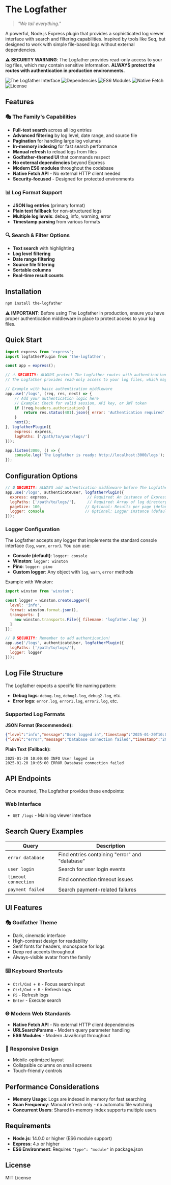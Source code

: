 # The Logfather

> *"We tail everything."*

A powerful, Node.js Express plugin that provides a sophisticated log viewer interface with search and filtering capabilities. Inspired by tools like Seq, but designed to work with simple file-based logs without external dependencies.

⚠️ **SECURITY WARNING**: The Logfather provides read-only access to your log files, which may contain sensitive information. **ALWAYS protect the routes with authentication in production environments.**

![The Logfather Interface](https://img.shields.io/badge/Interface-Godfather%20Themed-8b1538?style=for-the-badge)
![Dependencies](https://img.shields.io/badge/Dependencies-Express%20Only-green?style=for-the-badge)
![ES6 Modules](https://img.shields.io/badge/ES6-Modules-blue?style=for-the-badge)
![Native Fetch](https://img.shields.io/badge/Fetch-Native%20API-brightgreen?style=for-the-badge)
![License](https://img.shields.io/badge/License-MIT-blue?style=for-the-badge)

## Features

### 🎭 **The Family's Capabilities**
- **Full-text search** across all log entries
- **Advanced filtering** by log level, date range, and source file
- **Pagination** for handling large log volumes
- **In-memory indexing** for fast search performance
- **Manual refresh** to reload logs from files
- **Godfather-themed UI** that commands respect
- **No external dependencies** beyond Express
- **Modern ES6 modules** throughout the codebase
- **Native Fetch API** - No external HTTP client needed
- **Security-focused** - Designed for protected environments

### 📊 **Log Format Support**
- **JSON log entries** (primary format)
- **Plain text fallback** for non-structured logs
- **Multiple log levels**: debug, info, warning, error
- **Timestamp parsing** from various formats

### 🔍 **Search & Filter Options**
- **Text search** with highlighting
- **Log level filtering**
- **Date range filtering**
- **Source file filtering**
- **Sortable columns**
- **Real-time result counts**

## Installation

```bash
npm install the-logfather
```

⚠️ **IMPORTANT**: Before using The Logfather in production, ensure you have proper authentication middleware in place to protect access to your log files.

## Quick Start

```javascript
import express from 'express';
import logfatherPlugin from 'the-logfather';

const app = express();

// ⚠️ SECURITY: ALWAYS protect The Logfather routes with authentication!
// The Logfather provides read-only access to your log files, which may contain sensitive data.

// Example with basic authentication middleware
app.use('/logs', (req, res, next) => {
    // Add your authentication logic here
    // Example: Check for valid session, API key, or JWT token
    if (!req.headers.authorization) {
        return res.status(401).json({ error: 'Authentication required' });
    }
    next();
}, logfatherPlugin({
    express: express,
    logPaths: ['/path/to/your/logs/']
}));

app.listen(3000, () => {
    console.log('The Logfather is ready: http://localhost:3000/logs');
});
```

## Configuration Options

```javascript
// 🔒 SECURITY: ALWAYS add authentication middleware before The Logfather
app.use('/logs', authenticateUser, logfatherPlugin({
  express: express,                 // Required: An instance of Express
  logPaths: ['/path/to/logs/'],     // Required: Array of log directory paths
  pageSize: 100,                   // Optional: Results per page (default: 100)
  logger: console                  // Optional: Logger instance (default: console)
}));
```

### Logger Configuration

The Logfather accepts any logger that implements the standard console interface (`log`, `warn`, `error`). You can use:

- **Console (default)**: `logger: console`
- **Winston**: `logger: winston`
- **Pino**: `logger: pino`
- **Custom logger**: Any object with `log`, `warn`, `error` methods

Example with Winston:
```javascript
import winston from 'winston';

const logger = winston.createLogger({
  level: 'info',
  format: winston.format.json(),
  transports: [
    new winston.transports.File({ filename: 'logfather.log' })
  ]
});

// 🔒 SECURITY: Remember to add authentication!
app.use('/logs', authenticateUser, logfatherPlugin({
  logPaths: ['/path/to/logs/'],
  logger: logger
}));
```
## Log File Structure

The Logfather expects a specific file naming pattern:
- **Debug logs**: `debug.log`, `debug1.log`, `debug2.log`, etc.
- **Error logs**: `error.log`, `error1.log`, `error2.log`, etc.

### Supported Log Formats

**JSON Format (Recommended):**
```json
{"level":"info","message":"User logged in","timestamp":"2025-01-20T10:00:00.000Z"}
{"level":"error","message":"Database connection failed","timestamp":"2025-01-20T10:05:00.000Z"}
```

**Plain Text (Fallback):**
```
2025-01-20 10:00:00 INFO User logged in
2025-01-20 10:05:00 ERROR Database connection failed
```

## API Endpoints

Once mounted, The Logfather provides these endpoints:

### Web Interface
- `GET /logs` - Main log viewer interface

## Search Query Examples

| Query | Description |
|-------|-------------|
| `error database` | Find entries containing "error" and "database" |
| `user login` | Search for user login events |
| `timeout connection` | Find connection timeout issues |
| `payment failed` | Search payment-related failures |

## UI Features

### 🎭 **Godfather Theme**
- Dark, cinematic interface
- High-contrast design for readability
- Serif fonts for headers, monospace for logs
- Deep red accents throughout
- Always-visible avatar from the family

### ⌨️ **Keyboard Shortcuts**
- `Ctrl/Cmd + K` - Focus search input
- `Ctrl/Cmd + R` - Refresh logs
- `F5` - Refresh logs
- `Enter` - Execute search

### 🌐 **Modern Web Standards**
- **Native Fetch API** - No external HTTP client dependencies
- **URLSearchParams** - Modern query parameter handling
- **ES6 Modules** - Modern JavaScript throughout

### 📱 **Responsive Design**
- Mobile-optimized layout
- Collapsible columns on small screens
- Touch-friendly controls

## Performance Considerations

- **Memory Usage**: Logs are indexed in memory for fast searching
- **Scan Frequency**: Manual refresh only - no automatic file watching
- **Concurrent Users**: Shared in-memory index supports multiple users

## Requirements

- **Node.js**: 14.0.0 or higher (ES6 module support)
- **Express**: 4.x or higher
- **ES6 Environment**: Requires `"type": "module"` in package.json

## License

MIT License

